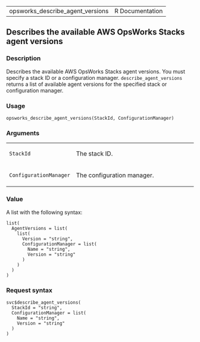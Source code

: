<table style="width: 100%;">
<tbody>
<tr class="odd">
<td>opsworks_describe_agent_versions</td>
<td style="text-align: right;">R Documentation</td>
</tr>
</tbody>
</table>

## Describes the available AWS OpsWorks Stacks agent versions

### Description

Describes the available AWS OpsWorks Stacks agent versions. You must
specify a stack ID or a configuration manager. `describe_agent_versions`
returns a list of available agent versions for the specified stack or
configuration manager.

### Usage

    opsworks_describe_agent_versions(StackId, ConfigurationManager)

### Arguments

<table>
<colgroup>
<col style="width: 35%" />
<col style="width: 65%" />
</colgroup>
<tbody>
<tr class="odd">
<td><code
id="opsworks_describe_agent_versions_:_StackId">StackId</code></td>
<td><p>The stack ID.</p></td>
</tr>
<tr class="even">
<td><code
id="opsworks_describe_agent_versions_:_ConfigurationManager">ConfigurationManager</code></td>
<td><p>The configuration manager.</p></td>
</tr>
</tbody>
</table>

### Value

A list with the following syntax:

    list(
      AgentVersions = list(
        list(
          Version = "string",
          ConfigurationManager = list(
            Name = "string",
            Version = "string"
          )
        )
      )
    )

### Request syntax

    svc$describe_agent_versions(
      StackId = "string",
      ConfigurationManager = list(
        Name = "string",
        Version = "string"
      )
    )
